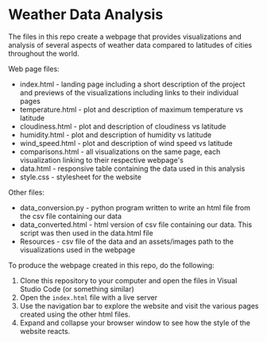 # Weather Data Analysis

The files in this repo create a webpage that provides visualizations and analysis of several aspects of weather data compared to latitudes of cities throughout the world. 

Web page files:
* index.html - landing page including a short description of the project and previews of the visualizations including links to their individual pages
* temperature.html - plot and description of maximum temperature vs latitude
* cloudiness.html - plot and description of cloudiness vs latitude
* humidity.html - plot and description of humidity vs latitude
* wind_speed.html - plot and description of wind speed vs latitude
* comparisons.html - all visualizations on the same page, each visualization linking to their respective webpage's
* data.html - responsive table containing the data used in this analysis
* style.css - stylesheet for the website

Other files:
* data_conversion.py - python program written to write an html file from the csv file containing our data
* data_converted.html - html version of csv file containing our data. This script was then used in the data.html file
* Resources - csv file of the data and an assets/images path to the visualizations used in the webpage

To produce the webpage created in this repo, do the following:
1. Clone this repository to your computer and open the files in Visual Studio Code (or something similar)
2. Open the `index.html` file with a live server
3. Use the navigation bar to explore the website and visit the various pages created using the other html files.
4. Expand and collapse your browser window to see how the style of the website reacts.
